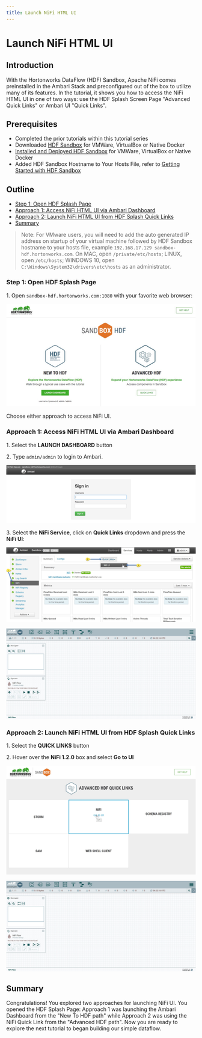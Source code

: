 ```yaml
---
title: Launch NiFi HTML UI
---
```


# Launch NiFi HTML UI

## Introduction

With the Hortonworks DataFlow (HDF) Sandbox, Apache NiFi comes preinstalled in the Ambari Stack and preconfigured out of the box to utilize many of its features. In the tutorial, it shows you how to access the NiFi HTML UI in one of two ways: use the HDF Splash Screen Page "Advanced Quick Links" or Ambari UI "Quick Links".

## Prerequisites
-   Completed the prior tutorials within this tutorial series
-   Downloaded [HDF Sandbox](https://hortonworks.com/products/sandbox/) for VMWare, VirtualBox or Native Docker
-   [Installed and Deployed HDF Sandbox](https://hortonworks.com/tutorial/sandbox-deployment-and-install-guide/) for VMWare, VirtualBox or Native Docker
-   Added HDF Sandbox Hostname to Your Hosts File, refer to [Getting Started with HDF Sandbox](https://hortonworks.com/tutorial/getting-started-with-hdf-sandbox/)

## Outline
-   [Step 1: Open HDF Splash Page](#step-1-open-hdf-splash-page)
-   [Approach 1: Access NiFi HTML UI via Ambari Dashboard](#approach-1-access-nifi-html-ui-via-ambari-dashboard)
-   [Approach 2: Launch NiFi HTML UI from HDF Splash Quick Links](#approach-2-launch-nifi-html-ui-from-hdf-splash-quick-links)
-   [Summary](#summary)

> Note: For VMware users, you will need to add the auto generated IP address on startup of your virtual machine followed by HDF Sandbox hostname to your hosts file, example `192.168.17.129 sandbox-hdf.hortonworks.com`. On MAC, open `/private/etc/hosts`; LINUX, open `/etc/hosts`; WINDOWS 10, open `C:\Windows\System32\drivers\etc\hosts` as an administrator.

### Step 1: Open HDF Splash Page

1\. Open `sandbox-hdf.hortonworks.com:1080` with your favorite web browser:

![hdf_splash_screen](assets/tutorial-2-launch-nifi-html-ui/hdf_splash_screen.jpg)

Choose either approach to access NiFi UI.

### Approach 1: Access NiFi HTML UI via Ambari Dashboard

1\. Select the **LAUNCH DASHBOARD** button

2\. Type `admin/admin` to login to Ambari.

![login_ambari_ui](assets/tutorial-2-launch-nifi-html-ui/approach-1-ambari/login_ambari_ui.png)

3\. Select the **NiFi Service**, click on **Quick Links** dropdown and press the **NiFi UI**:

![open-nifi-ui-via-ambari.png](assets/tutorial-2-launch-nifi-html-ui/approach-1-ambari/open-nifi-ui-via-ambari.jpg)

![open_nifi_html_interface.png](assets/tutorial-2-launch-nifi-html-ui/approach-1-ambari/open_nifi_html_interface.jpg)

### Approach 2: Launch NiFi HTML UI from HDF Splash Quick Links

1\. Select the **QUICK LINKS** button

2\. Hover over the **NiFi 1.2.0** box and select **Go to UI**

![splash_nifi_quicklink](assets/tutorial-2-launch-nifi-html-ui/approach-2-splash/splash_nifi_quicklink.jpg)

![open_nifi_html_interface.png](assets/tutorial-2-launch-nifi-html-ui/approach-2-splash/open_nifi_html_interface.jpg)

## Summary

Congratulations! You explored two approaches for launching NiFi UI. You opened the HDF Splash Page: Approach 1 was launching the Ambari Dashboard from the "New To HDF path" while Approach 2 was using the NiFi Quick Link from the "Advanced HDF path". Now you are ready to explore the next tutorial to began building our simple dataflow.

